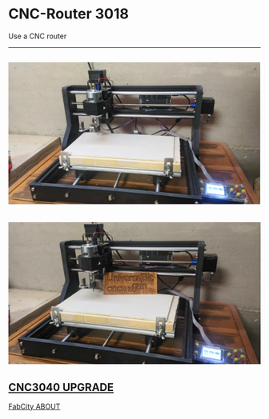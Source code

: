 # CNC-Router 3018
Use a CNC router

---
![CNC_3018](https://github.com/universalbit-dev/CNC-Router/blob/main/cnc_3018/cnc3018.jpg "Cnc 3018")
---
![once_again](https://github.com/universalbit-dev/CNC-Router/blob/main/cnc_3018/once_again.jpg "once again")
---


[CNC3040 UPGRADE](https://www.sainsmart.com/blogs/news/cnc-3018-to-3040-upgrade-with-high-power-spindle-motor)
---
[FabCity ABOUT](https://fab.city/about.html)
